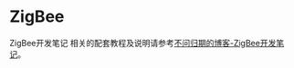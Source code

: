 # ZigBee
ZigBee开发笔记
相关的配套教程及说明请参考[不问归期的博客-ZigBee开发笔记](https://blog.csdn.net/u013162035/article/details/81047474)。
